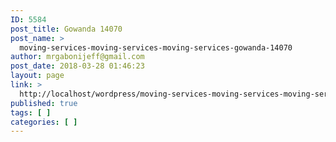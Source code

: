 ```yaml
---
ID: 5584
post_title: Gowanda 14070
post_name: >
  moving-services-moving-services-moving-services-gowanda-14070
author: mrgabonijeff@gmail.com
post_date: 2018-03-28 01:46:23
layout: page
link: >
  http://localhost/wordpress/moving-services-moving-services-moving-services-gowanda-14070/
published: true
tags: [ ]
categories: [ ]
---
```

